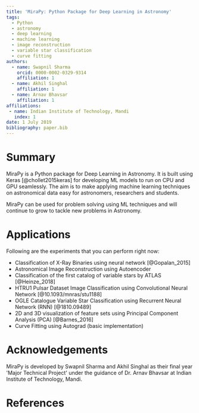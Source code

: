 ```yaml
---
title: 'MiraPy: Python Package for Deep Learning in Astronomy'
tags:
  - Python
  - astronomy
  - deep learning
  - machine learning
  - image reconstruction
  - variable star classification
  - curve fitting
authors:
  - name: Swapnil Sharma
    orcid: 0000-0002-0329-9314
    affiliation: 1
  - name: Akhil Singhal
    affiliation: 1
  - name: Arnav Bhavsar
    affiliation: 1
affiliations:
 - name: Indian Institute of Technology, Mandi
   index: 1
date: 1 July 2019
bibliography: paper.bib
---
```


# Summary

MiraPy is a Python package for Deep Learning in Astronomy. It is built using
Keras [@chollet2015keras] for developing ML models to run on CPU and GPU seamlessly. The
aim is to make applying machine learning techniques on astronomical data easy
for astronomers, researchers and students.

MiraPy can be used for problem solving using ML techniques and will continue to grow to tackle new problems in Astronomy. 

# Applications

Following are the experiments that you can perform right now:

- Classification of X-Ray Binaries using neural network [@Gopalan_2015]
- Astronomical Image Reconstruction using Autoencoder
- Classification of the first catalog of variable stars by ATLAS [@Heinze_2018]
- HTRU1 Pulsar Dataset Image Classification using Convolutional Neural Network [@10.1093/mnras/stu1188]
- OGLE Catalogue Variable Star Classification using Recurrent Neural Network (RNN) [@1810.09489]
- 2D and 3D visualization of feature sets using Principal Component Analysis (PCA) [@Barnes_2016]
- Curve Fitting using Autograd (basic implementation)

# Acknowledgements
MiraPy is developed by Swapnil Sharma and Akhil Singhal as their final year 'Major Technical Project' under the guidance of Dr. Arnav Bhavsar at Indian Institute of Technology, Mandi.

# References
